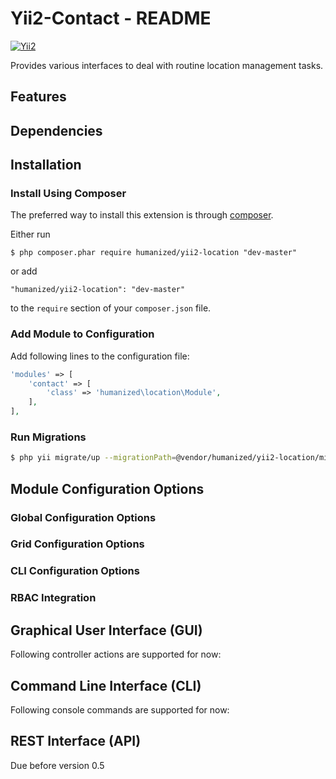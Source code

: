 # Yii2-Contact - README
[![Yii2](https://img.shields.io/badge/Powered_by-Yii_Framework-green.svg?style=flat)](http://www.yiiframework.com/)

Provides various interfaces to deal with routine location management tasks.

## Features

## Dependencies



## Installation

### Install Using Composer

The preferred way to install this extension is through [composer](http://getcomposer.org/download/).

Either run

```
$ php composer.phar require humanized/yii2-location "dev-master"
```

or add

```
"humanized/yii2-location": "dev-master"
```

to the ```require``` section of your `composer.json` file.


### Add Module to Configuration

Add following lines to the configuration file:

```php
'modules' => [
    'contact' => [
        'class' => 'humanized\location\Module',
    ],
],
```

### Run Migrations 

```bash
$ php yii migrate/up --migrationPath=@vendor/humanized/yii2-location/migrations
```

## Module Configuration Options

### Global Configuration Options


### Grid Configuration Options

### CLI Configuration Options

### RBAC Integration

## Graphical User Interface (GUI)

Following controller actions are supported for now:

## Command Line Interface (CLI)

Following console commands are supported for now:


## REST Interface (API)

Due before version 0.5